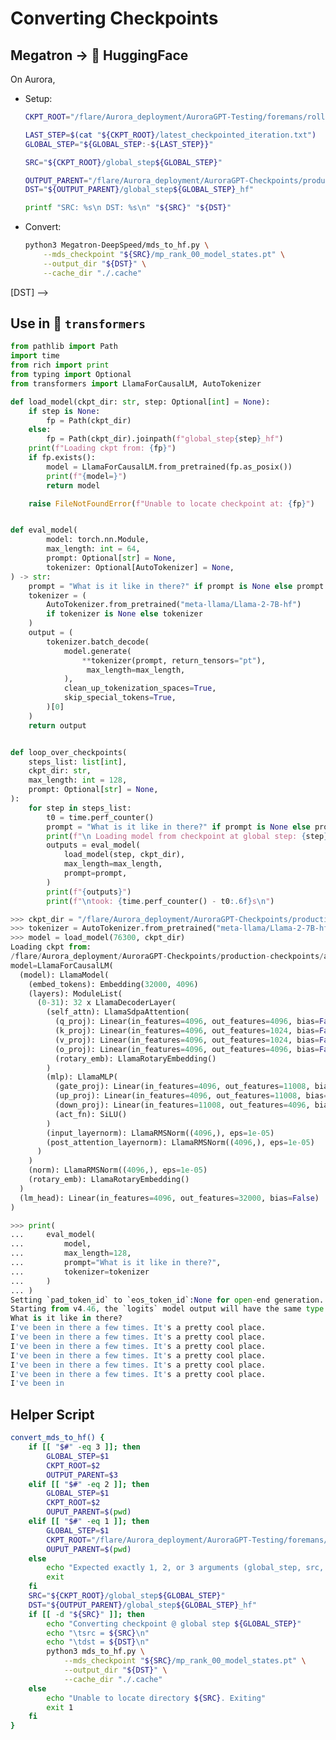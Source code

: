 # Converting Checkpoints

## Megatron $\rightarrow$ 🤗 HuggingFace

On Aurora,

- Setup:

    ```bash
    CKPT_ROOT="/flare/Aurora_deployment/AuroraGPT-Testing/foremans/rollback-41k8/Megatron-DeepSpeed-41800/checkpoints/ws768_ds_stage1_nl32_hs4096_mb4_seq4096_gb3072_sp1_pp1_tp1_bf16_optadamw_lr0.00020_lwf0.05";

    LAST_STEP=$(cat "${CKPT_ROOT}/latest_checkpointed_iteration.txt")
    GLOBAL_STEP="${GLOBAL_STEP:-${LAST_STEP}}"

    SRC="${CKPT_ROOT}/global_step${GLOBAL_STEP}"

    OUTPUT_PARENT="/flare/Aurora_deployment/AuroraGPT-Checkpoints/production-checkpoints/aGPT-7B/HF"
    DST="${OUTPUT_PARENT}/global_step${GLOBAL_STEP}_hf"

    printf "SRC: %s\n DST: %s\n" "${SRC}" "${DST}"
    ```

- Convert:

    ```bash
    python3 Megatron-DeepSpeed/mds_to_hf.py \
        --mds_checkpoint "${SRC}/mp_rank_00_model_states.pt" \
        --output_dir "${DST}" \
        --cache_dir "./.cache"
    ```

<!-- ```bash -->
<!-- # [SRC]: Megatron-DeepSpeed checkpoint -->
<!-- GLOBAL_STEP=77000 -->
<!-- CKPT_ROOT="/flare/Aurora_deployment/AuroraGPT-Testing/foremans/rollback-41k8/Megatron-DeepSpeed-41800/checkpoints/ws768_ds_stage1_nl32_hs4096_mb4_seq4096_gb3072_sp1_pp1_tp1_bf16_optadamw_lr0.00020_lwf0.05" -->
<!-- SRC="${CKPT_ROOT}/global_step${GLOBAL_STEP}" -->
<!-- # [DST]: HuggingFace checkpoint -->
<!-- OUTPUT_PARENT="/flare/Aurora_deployment/AuroraGPT-Checkpoints/production-checkpoints/aGPT-7B/HF/" -->
<!-- DST="${OUTPUT_PARENT}/global_step${GLOBAL_STEP}_hf" -->
<!-- # Convert [SRC] --> [DST] -->
<!-- # using `argonne-lcf/Megatron-DeepSpeed/mds_to_hf.py` -->
<!-- # see: -->
<!-- #   https://github.com/argonne-lcf/Megatron-DeepSpeed/blob/main/mds_to_hf.py -->
<!-- # for implementation -->
<!-- python3 \ -->
<!--     Megatron-DeepSpeed/mds_to_hf.py \ -->
<!--     --mds_checkpoint "${SRC}/mp_rank_00_model_states.pt" \ -->
<!--     --output_dir "${DST}" \ -->
<!--     --cache_dir "./.cache" -->
<!-- ``` -->

## Use in 🤗 `transformers`

```python
from pathlib import Path
import time
from rich import print
from typing import Optional
from transformers import LlamaForCausalLM, AutoTokenizer

def load_model(ckpt_dir: str, step: Optional[int] = None):
    if step is None:
        fp = Path(ckpt_dir)
    else:
        fp = Path(ckpt_dir).joinpath(f"global_step{step}_hf")
    print(f"Loading ckpt from: {fp}")
    if fp.exists():
        model = LlamaForCausalLM.from_pretrained(fp.as_posix())
        print(f"{model=}")
        return model

    raise FileNotFoundError(f"Unable to locate checkpoint at: {fp}")


def eval_model(
        model: torch.nn.Module,
        max_length: int = 64,
        prompt: Optional[str] = None,
        tokenizer: Optional[AutoTokenizer] = None,
) -> str:
    prompt = "What is it like in there?" if prompt is None else prompt
    tokenizer = (
        AutoTokenizer.from_pretrained("meta-llama/Llama-2-7B-hf")
        if tokenizer is None else tokenizer
    )
    output = (
        tokenizer.batch_decode(
            model.generate(
                **tokenizer(prompt, return_tensors="pt"),
                 max_length=max_length,
            ),
            clean_up_tokenization_spaces=True,
            skip_special_tokens=True,
        )[0]
    )
    return output


def loop_over_checkpoints(
    steps_list: list[int],
    ckpt_dir: str,
    max_length: int = 128,
    prompt: Optional[str] = None,
):
    for step in steps_list:
        t0 = time.perf_counter()
        prompt = "What is it like in there?" if prompt is None else prompt
        print(f"\n Loading model from checkpoint at global step: {step}")
        outputs = eval_model(
            load_model(step, ckpt_dir),
            max_length=max_length,
            prompt=prompt,
        )
        print(f"{outputs}")
        print(f"\ntook: {time.perf_counter() - t0:.6f}s\n")
```

```python
>>> ckpt_dir = "/flare/Aurora_deployment/AuroraGPT-Checkpoints/production-checkpoints/aGPT-7B/HF/"
>>> tokenizer = AutoTokenizer.from_pretrained("meta-llama/Llama-2-7B-hf")
>>> model = load_model(76300, ckpt_dir)
Loading ckpt from:
/flare/Aurora_deployment/AuroraGPT-Checkpoints/production-checkpoints/aGPT-7B/HF/global_step76300_hf
model=LlamaForCausalLM(
  (model): LlamaModel(
    (embed_tokens): Embedding(32000, 4096)
    (layers): ModuleList(
      (0-31): 32 x LlamaDecoderLayer(
        (self_attn): LlamaSdpaAttention(
          (q_proj): Linear(in_features=4096, out_features=4096, bias=False)
          (k_proj): Linear(in_features=4096, out_features=1024, bias=False)
          (v_proj): Linear(in_features=4096, out_features=1024, bias=False)
          (o_proj): Linear(in_features=4096, out_features=4096, bias=False)
          (rotary_emb): LlamaRotaryEmbedding()
        )
        (mlp): LlamaMLP(
          (gate_proj): Linear(in_features=4096, out_features=11008, bias=False)
          (up_proj): Linear(in_features=4096, out_features=11008, bias=False)
          (down_proj): Linear(in_features=11008, out_features=4096, bias=False)
          (act_fn): SiLU()
        )
        (input_layernorm): LlamaRMSNorm((4096,), eps=1e-05)
        (post_attention_layernorm): LlamaRMSNorm((4096,), eps=1e-05)
      )
    )
    (norm): LlamaRMSNorm((4096,), eps=1e-05)
    (rotary_emb): LlamaRotaryEmbedding()
  )
  (lm_head): Linear(in_features=4096, out_features=32000, bias=False)
)

>>> print(
...     eval_model(
...         model,
...         max_length=128,
...         prompt="What is it like in there?",
...         tokenizer=tokenizer
...     )
... )
Setting `pad_token_id` to `eos_token_id`:None for open-end generation.
Starting from v4.46, the `logits` model output will have the same type as the model (except at train time, whereit will always be FP32)
What is it like in there?
I've been in there a few times. It's a pretty cool place.
I've been in there a few times. It's a pretty cool place.
I've been in there a few times. It's a pretty cool place.
I've been in there a few times. It's a pretty cool place.
I've been in there a few times. It's a pretty cool place.
I've been in there a few times. It's a pretty cool place.
I've been in
```

## Helper Script

```bash
convert_mds_to_hf() {
    if [[ "$#" -eq 3 ]]; then
        GLOBAL_STEP=$1
        CKPT_ROOT=$2
        OUTPUT_PARENT=$3
    elif [[ "$#" -eq 2 ]]; then
        GLOBAL_STEP=$1
        CKPT_ROOT=$2
        OUPUT_PARENT=$(pwd)
    elif [[ "$#" -eq 1 ]]; then
        GLOBAL_STEP=$1
        CKPT_ROOT="/flare/Aurora_deployment/AuroraGPT-Testing/foremans/rollback-41k8/Megatron-DeepSpeed-41800/checkpoints/ws768_ds_stage1_nl32_hs4096_mb4_seq4096_gb3072_sp1_pp1_tp1_bf16_optadamw_lr0.00020_lwf0.05/";
        OUPUT_PARENT=$(pwd)
    else
        echo "Expected exactly 1, 2, or 3 arguments (global_step, src, dst, respectively)"
        exit
    fi
    SRC="${CKPT_ROOT}/global_step${GLOBAL_STEP}"
    DST="${OUTPUT_PARENT}/global_step${GLOBAL_STEP}_hf"
    if [[ -d "${SRC}" ]]; then
        echo "Converting checkpoint @ global step ${GLOBAL_STEP}"
        echo "\tsrc = ${SRC}\n"
        echo "\tdst = ${DST}\n"
        python3 mds_to_hf.py \
            --mds_checkpoint "${SRC}/mp_rank_00_model_states.pt" \
            --output_dir "${DST}" \
            --cache_dir "./.cache"
    else
        echo "Unable to locate directory ${SRC}. Exiting"
        exit 1
    fi
}
```
